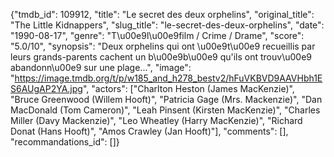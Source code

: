 {"tmdb_id": 109912, "title": "Le secret des deux orphelins", "original_title": "The Little Kidnappers", "slug_title": "le-secret-des-deux-orphelins", "date": "1990-08-17", "genre": "T\u00e9l\u00e9film / Crime / Drame", "score": "5.0/10", "synopsis": "Deux orphelins qui ont \u00e9t\u00e9 recueillis par leurs grands-parents cachent un b\u00e9b\u00e9 qu'ils ont trouv\u00e9 abandonn\u00e9 sur une plage...", "image": "https://image.tmdb.org/t/p/w185_and_h278_bestv2/hFuVKBVD9AAVHbh1ES6AUgAP2YA.jpg", "actors": ["Charlton Heston (James MacKenzie)", "Bruce Greenwood (Willem Hooft)", "Patricia Gage (Mrs. Mackenzie)", "Dan MacDonald (Tom Cameron)", "Leah Pinsent (Kirsten MacKenzie)", "Charles Miller (Davy Mackenzie)", "Leo Wheatley (Harry MacKenzie)", "Richard Donat (Hans Hooft)", "Amos Crawley (Jan Hooft)"], "comments": [], "recommandations_id": []}